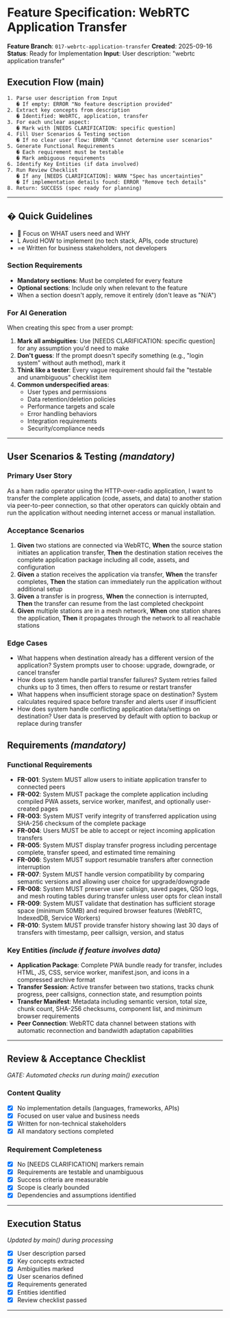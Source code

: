 # Feature Specification: WebRTC Application Transfer

**Feature Branch**: `017-webrtc-application-transfer`
**Created**: 2025-09-16
**Status**: Ready for Implementation
**Input**: User description: "webrtc application transfer"

## Execution Flow (main)
```
1. Parse user description from Input
   � If empty: ERROR "No feature description provided"
2. Extract key concepts from description
   � Identified: WebRTC, application, transfer
3. For each unclear aspect:
   � Mark with [NEEDS CLARIFICATION: specific question]
4. Fill User Scenarios & Testing section
   � If no clear user flow: ERROR "Cannot determine user scenarios"
5. Generate Functional Requirements
   � Each requirement must be testable
   � Mark ambiguous requirements
6. Identify Key Entities (if data involved)
7. Run Review Checklist
   � If any [NEEDS CLARIFICATION]: WARN "Spec has uncertainties"
   � If implementation details found: ERROR "Remove tech details"
8. Return: SUCCESS (spec ready for planning)
```

---

## � Quick Guidelines
-  Focus on WHAT users need and WHY
- L Avoid HOW to implement (no tech stack, APIs, code structure)
- =e Written for business stakeholders, not developers

### Section Requirements
- **Mandatory sections**: Must be completed for every feature
- **Optional sections**: Include only when relevant to the feature
- When a section doesn't apply, remove it entirely (don't leave as "N/A")

### For AI Generation
When creating this spec from a user prompt:
1. **Mark all ambiguities**: Use [NEEDS CLARIFICATION: specific question] for any assumption you'd need to make
2. **Don't guess**: If the prompt doesn't specify something (e.g., "login system" without auth method), mark it
3. **Think like a tester**: Every vague requirement should fail the "testable and unambiguous" checklist item
4. **Common underspecified areas**:
   - User types and permissions
   - Data retention/deletion policies
   - Performance targets and scale
   - Error handling behaviors
   - Integration requirements
   - Security/compliance needs

---

## User Scenarios & Testing *(mandatory)*

### Primary User Story
As a ham radio operator using the HTTP-over-radio application, I want to transfer the complete application (code, assets, and data) to another station via peer-to-peer connection, so that other operators can quickly obtain and run the application without needing internet access or manual installation.

### Acceptance Scenarios
1. **Given** two stations are connected via WebRTC, **When** the source station initiates an application transfer, **Then** the destination station receives the complete application package including all code, assets, and configuration
2. **Given** a station receives the application via transfer, **When** the transfer completes, **Then** the station can immediately run the application without additional setup
3. **Given** a transfer is in progress, **When** the connection is interrupted, **Then** the transfer can resume from the last completed checkpoint
4. **Given** multiple stations are in a mesh network, **When** one station shares the application, **Then** it propagates through the network to all reachable stations

### Edge Cases
- What happens when destination already has a different version of the application? System prompts user to choose: upgrade, downgrade, or cancel transfer
- How does system handle partial transfer failures? System retries failed chunks up to 3 times, then offers to resume or restart transfer
- What happens when insufficient storage space on destination? System calculates required space before transfer and alerts user if insufficient
- How does system handle conflicting application data/settings on destination? User data is preserved by default with option to backup or replace during transfer

## Requirements *(mandatory)*

### Functional Requirements
- **FR-001**: System MUST allow users to initiate application transfer to connected peers
- **FR-002**: System MUST package the complete application including compiled PWA assets, service worker, manifest, and optionally user-created pages
- **FR-003**: System MUST verify integrity of transferred application using SHA-256 checksum of the complete package
- **FR-004**: Users MUST be able to accept or reject incoming application transfers
- **FR-005**: System MUST display transfer progress including percentage complete, transfer speed, and estimated time remaining
- **FR-006**: System MUST support resumable transfers after connection interruption
- **FR-007**: System MUST handle version compatibility by comparing semantic versions and allowing user choice for upgrade/downgrade
- **FR-008**: System MUST preserve user callsign, saved pages, QSO logs, and mesh routing tables during transfer unless user opts for clean install
- **FR-009**: System MUST validate that destination has sufficient storage space (minimum 50MB) and required browser features (WebRTC, IndexedDB, Service Workers)
- **FR-010**: System MUST provide transfer history showing last 30 days of transfers with timestamp, peer callsign, version, and status

### Key Entities *(include if feature involves data)*
- **Application Package**: Complete PWA bundle ready for transfer, includes HTML, JS, CSS, service worker, manifest.json, and icons in a compressed archive format
- **Transfer Session**: Active transfer between two stations, tracks chunk progress, peer callsigns, connection state, and resumption points
- **Transfer Manifest**: Metadata including semantic version, total size, chunk count, SHA-256 checksums, component list, and minimum browser requirements
- **Peer Connection**: WebRTC data channel between stations with automatic reconnection and bandwidth adaptation capabilities

---

## Review & Acceptance Checklist
*GATE: Automated checks run during main() execution*

### Content Quality
- [x] No implementation details (languages, frameworks, APIs)
- [x] Focused on user value and business needs
- [x] Written for non-technical stakeholders
- [x] All mandatory sections completed

### Requirement Completeness
- [x] No [NEEDS CLARIFICATION] markers remain
- [x] Requirements are testable and unambiguous
- [x] Success criteria are measurable
- [x] Scope is clearly bounded
- [x] Dependencies and assumptions identified

---

## Execution Status
*Updated by main() during processing*

- [x] User description parsed
- [x] Key concepts extracted
- [x] Ambiguities marked
- [x] User scenarios defined
- [x] Requirements generated
- [x] Entities identified
- [x] Review checklist passed

---